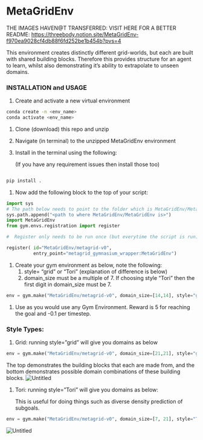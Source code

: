 # MetaGridEnv


THE IMAGES HAVEN@T TRANSFERRED: VISIT HERE FOR A BETTER README: https://threebody.notion.site/MetaGridEnv-f970ea9028cf4db88f6fd252be1b454b?pvs=4

This environment creates distinctly different grid-worlds, but each are built with shared building blocks. Therefore this provides structure for an agent to learn, whilst also demonstrating it’s ability to extrapolate to unseen domains.

### INSTALLATION and USAGE

1. Create and activate a new virtual environment 

```bash
conda create -n <env_name> 
conda activate <env_name>
```

1. Clone (download) this repo and unzip 
2. Navigate (in terminal) to the unzipped MetaGridEnv environment
3. Install in the terminal using the following: 
    
    (If you have any requirement issues then install those too)
    

```bash

pip install .
```

1. Now add the following block to the top of your script: 

```python
import sys
# The path below needs to point to the folder which is MetaGridEnv/MetaGridEnv
sys.path.append("<path to where MetaGridEnv/MetaGridEnv is>")
import MetaGridEnv
from gym.envs.registration import register 

#  Register only needs to be run once (but everytime the script is run)

register( id="MetaGridEnv/metagrid-v0",
          entry_point="metagrid_gymnasium_wrapper:MetaGridEnv")
```

1. Create your gym environment as below, note the following:
    1. style= “grid” or “Tori” (explanation of difference is below)
    2. domain_size must be a multiple of 7. If choosing style “Tori” then the first digit in domain_size must be 7.

```python
env = gym.make("MetaGridEnv/metagrid-v0", domain_size=[14,14], style="grid")
```

1. Use as you would use any Gym Environment. Reward is 5 for reaching the goal and -0.1 per timestep. 

### Style Types:

1. Grid: running style=”grid” will give you domains as below

```python
env = gym.make("MetaGridEnv/metagrid-v0", domain_size=[21,21], style="grid")
```

The top demonstrates the building blocks that each are made from, and the bottom demonstrates possible domain combinations of these building blocks.
![Untitled](images/grid.png)



1. Tori: running style=”Tori” will give you domains as below:
    
    This is useful for doing things such as diverse density prediction of subgoals.
    

```python
env = gym.make("MetaGridEnv/metagrid-v0", domain_size=[7, 21], style="Tori")
```

![Untitled](images/tori.png)
